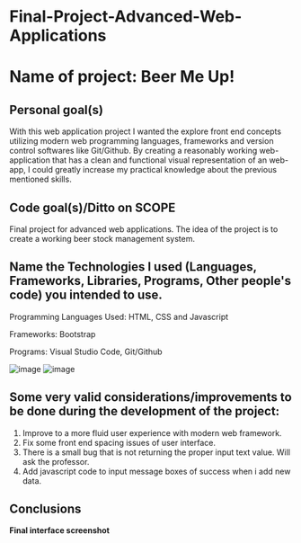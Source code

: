 # Final-Project-Advanced-Web-Applications

<h1>Name of project: Beer Me Up!</h1> 

<h2> Personal goal(s) </h2>
  
With this web application project I wanted the explore front end concepts utilizing modern web programming languages, frameworks and version control softwares like Git/Github. By creating a reasonably working web-application that has a clean and functional visual representation of an web-app, I could greatly increase my practical knowledge about the previous mentioned skills. 

<h2>Code goal(s)/Ditto on SCOPE</h2>

Final project for advanced web applications. The idea of the project is to create a working beer stock management system.

<h2> Name the Technologies I used (Languages, Frameworks, Libraries, Programs, Other people's code) you intended to use. </h2>

Programming Languages Used: HTML, CSS and Javascript

Frameworks: Bootstrap

Programs: Visual Studio Code, Git/Github

![image](https://github.com/fszpeiter/Final-Project-Advanced-Web-Applications/assets/39993307/cd8eb959-51c5-43f3-a1a9-5b13c023a03b)
![image](https://github.com/fszpeiter/Final-Project-Advanced-Web-Applications/assets/39993307/4bb8a758-1cf8-4165-b2fe-c0ad17a30df4)


<h2>Some very valid considerations/improvements to be done during the development of the project:</h2>

1. Improve to a more fluid user experience with modern web framework.
2. Fix some front end spacing issues of user interface.
3. There is a small bug that is not returning the proper input text value. Will ask the professor.
4. Add javascript code to input message boxes of success when i add new data.

<h2>Conclusions</h2>

**Final interface screenshot**




